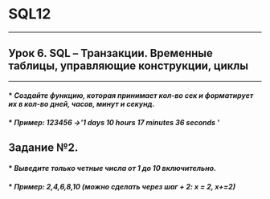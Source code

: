 # SQL12
---
## Урок 6. SQL – Транзакции. Временные таблицы, управляющие конструкции, циклы
---
#### * _Создайте функцию, которая принимает кол-во сек и форматирует их в кол-во дней, часов, минут и секунд._
#### * _Пример: 123456 ->'1 days 10 hours 17 minutes 36 seconds '_

## Задание №2.
#### * _Выведите только четные числа от 1 до 10 включительно._
#### * _Пример: 2,4,6,8,10 (можно сделать через шаг +  2: х = 2, х+=2)_
